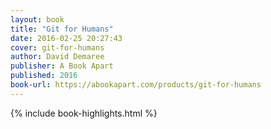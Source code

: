 ```yaml
---
layout: book
title: "Git for Humans"
date: 2016-02-25 20:27:43
cover: git-for-humans
author: David Demaree
publisher: A Book Apart
published: 2016
book-url: https://abookapart.com/products/git-for-humans
---
```


{% include book-highlights.html %}
